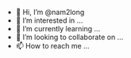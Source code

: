 - 👋 Hi, I’m @nam2long
- 👀 I’m interested in ...
- 🌱 I’m currently learning ...
- 💞️ I’m looking to collaborate on ...
- 📫 How to reach me ...

<!---
nam2long/nam2long is a ✨ special ✨ repository because its `README.md` (this file) appears on your GitHub profile.
You can click the Preview link to take a look at your changes.
--->
